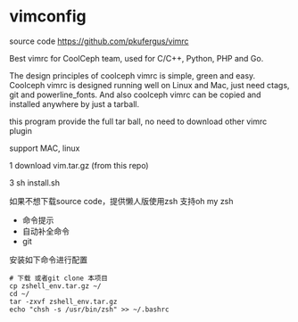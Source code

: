# vimconfig

source  code  https://github.com/pkufergus/vimrc

Best vimrc for CoolCeph team, used for C/C++, Python, PHP and Go.

The design principles of coolceph vimrc is simple, green and easy. Coolceph vimrc is designed running well on Linux and Mac, just need ctags, git and powerline_fonts. And also coolceph vimrc can be copied and installed anywhere by just a tarball.

this program provide the full tar ball, no need to download other vimrc plugin

support MAC, linux

1 download vim.tar.gz (from this repo)

3 sh install.sh

如果不想下载source code，提供懒人版使用zsh
支持oh my zsh
* 命令提示
* 自动补全命令
* git

安装如下命令进行配置
``` shell
# 下载 或者git clone 本项目
cp zshell_env.tar.gz ~/
cd ~/
tar -zxvf zshell_env.tar.gz
echo "chsh -s /usr/bin/zsh" >> ~/.bashrc 
```



